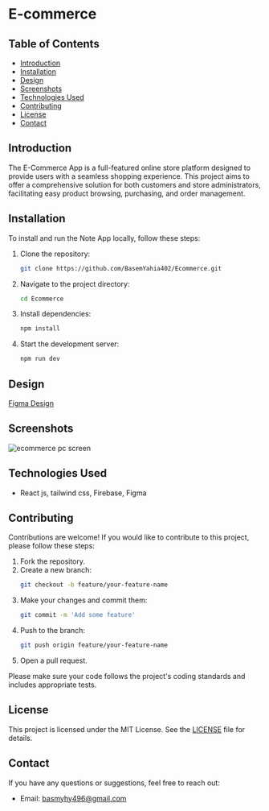 # E-commerce

## Table of Contents
- [Introduction](#introduction)
- [Installation](#installation)
- [Design](#design)
- [Screenshots](#screenshots)
- [Technologies Used](#technologies-used)
- [Contributing](#contributing)
- [License](#license)
- [Contact](#contact)

## Introduction
The E-Commerce App is a full-featured online store platform designed to provide users with a seamless shopping experience. This project aims to offer a comprehensive solution for both customers and store administrators, facilitating easy product browsing, purchasing, and order management.


## Installation
To install and run the Note App locally, follow these steps:

1. Clone the repository:
    ```bash
    git clone https://github.com/BasemYahia402/Ecommerce.git
    ```

2. Navigate to the project directory:
    ```bash
    cd Ecommerce
    ```

3. Install dependencies:
    ```bash
    npm install
    ```

4. Start the development server:
    ```bash
    npm run dev
    ```

## Design
[Figma Design](https://www.figma.com/design/yn2DFQJla0UiSMvomFsqwT/E-Commerce-Website-%D9%90Almdrasa?node-id=1-3&t=9nKxb6c3M8hCeta3-0)

## Screenshots
![ecommerce pc screen](https://github.com/BasemYahia402/Ecommerce/assets/123165852/2d946558-bd28-464f-8c9a-1989c317d7ec)


## Technologies Used
- React js, tailwind css, Firebase, Figma

## Contributing
Contributions are welcome! If you would like to contribute to this project, please follow these steps:

1. Fork the repository.
2. Create a new branch:
    ```bash
    git checkout -b feature/your-feature-name
    ```
3. Make your changes and commit them:
    ```bash
    git commit -m 'Add some feature'
    ```
4. Push to the branch:
    ```bash
    git push origin feature/your-feature-name
    ```
5. Open a pull request.

Please make sure your code follows the project's coding standards and includes appropriate tests.

## License
This project is licensed under the MIT License. See the [LICENSE](LICENSE) file for details.

## Contact
If you have any questions or suggestions, feel free to reach out:

- Email: basmyhy496@gmail.com
